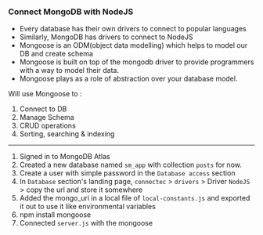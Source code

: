 ### Connect MongoDB with NodeJS

- Every database has their own drivers to connect to popular languages
- Similarly, MongoDB has drivers to connect to NodeJS
- Mongoose is an ODM(object data modelling) which helps to model our DB and create schema
- Mongoose is built on top of the mongodb driver to provide programmers with a way to model their data.
- Mongoose plays as a role of abstraction over your database model.



Will use Mongoose to : 
1. Connect to DB
2. Manage Schema
3. CRUD operations
4. Sorting, searching & indexing

---

1. Signed in to MongoDB Atlas
2. Created a new database named `sm_app` with collection `posts` for now.
3. Create a user with simple password in the `Database access` section
4. In `Database` section's landing page, `connectec` > `drivers` > Driver `NodeJS` > copy the url and store it somewhere
5. Added the mongo_uri in a local file of `local-constants.js` and exported it out to use it like environmental variables  
6. npm install mongoose
7. Connected `server.js` with the mongoose